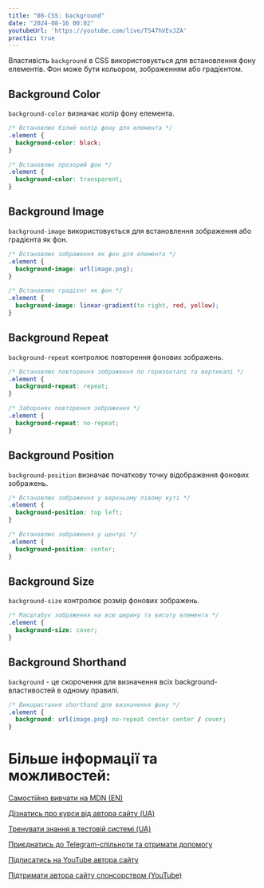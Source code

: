 ```yaml
---
title: "08-CSS: background"
date: "2024-08-16 00:02"
youtubeUrl: 'https://youtube.com/live/TS47hVEvJZA'
practic: true
---
```


Властивість `background` в CSS використовується для встановлення фону елементів. Фон може бути кольором, зображенням або градієнтом.

## Background Color

`background-color` визначає колір фону елемента.

```css
/* Встановлює білий колір фону для елемента */
.element {
  background-color: black;
}

/* Встановлює прозорий фон */
.element {
  background-color: transparent;
}
```

## Background Image

`background-image` використовується для встановлення зображення або градієнта як фон.

```css
/* Встановлює зображення як фон для елемента */
.element {
  background-image: url(image.png);
}

/* Встановлює градієнт як фон */
.element {
  background-image: linear-gradient(to right, red, yellow);
}
```

## Background Repeat

`background-repeat` контролює повторення фонових зображень.

```css
/* Встановлює повторення зображення по горизонталі та вертикалі */
.element {
  background-repeat: repeat;
}

/* Забороняє повторення зображення */
.element {
  background-repeat: no-repeat;
}
```

## Background Position

`background-position` визначає початкову точку відображення фонових зображень.

```css
/* Встановлює зображення у верхньому лівому куті */
.element {
  background-position: top left;
}

/* Встановлює зображення у центрі */
.element {
  background-position: center;
}
```

## Background Size

`background-size` контролює розмір фонових зображень.

```css
/* Масштабує зображення на всю ширину та висоту елемента */
.element {
  background-size: cover;
}
```

## Background Shorthand

`background` - це скорочення для визначення всіх background-властивостей в одному правилі.

```css
/* Використання shorthand для визначення фону */
.element {
  background: url(image.png) no-repeat center center / cover;
}
```

# Більше інформації та можливостей:

[Самостійно вивчати на MDN (EN)](https://developer.mozilla.org/en-US/curriculum/)

[Дізнатись про курси від автора сайту (UA)](https://learningtogetherua.github.io/courses/)

[Тренувати знання в тестовій системі (UA)](https://testeducatorua.github.io/itest/)

[Приєднатись до Telegram-спільноти та отримати допомогу](https://t.me/profrontendua)

[Підписатись на YouTube автора сайту](https://www.youtube.com/@itmentor)

[Підтримати автора сайту спонсорством (YouTube)](https://www.youtube.com/channel/UCo8KNXmB8Yb_07FzwCL6HgQ/join)
